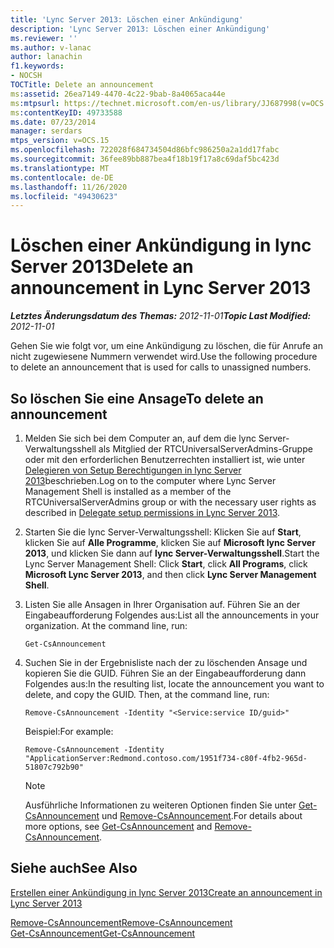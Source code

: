 ```yaml
---
title: 'Lync Server 2013: Löschen einer Ankündigung'
description: 'Lync Server 2013: Löschen einer Ankündigung'
ms.reviewer: ''
ms.author: v-lanac
author: lanachin
f1.keywords:
- NOCSH
TOCTitle: Delete an announcement
ms:assetid: 26ea7149-4470-4c22-9bab-8a4065aca44e
ms:mtpsurl: https://technet.microsoft.com/en-us/library/JJ687998(v=OCS.15)
ms:contentKeyID: 49733588
ms.date: 07/23/2014
manager: serdars
mtps_version: v=OCS.15
ms.openlocfilehash: 722028f684734504d86bfc986250a2a1dd17fabc
ms.sourcegitcommit: 36fee89bb887bea4f18b19f17a8c69daf5bc423d
ms.translationtype: MT
ms.contentlocale: de-DE
ms.lasthandoff: 11/26/2020
ms.locfileid: "49430623"
---
```

# <a name="delete-an-announcement-in-lync-server-2013"></a><span data-ttu-id="6918d-103">Löschen einer Ankündigung in lync Server 2013</span><span class="sxs-lookup"><span data-stu-id="6918d-103">Delete an announcement in Lync Server 2013</span></span>

<div data-xmlns="http://www.w3.org/1999/xhtml">

<div class="topic" data-xmlns="http://www.w3.org/1999/xhtml" data-msxsl="urn:schemas-microsoft-com:xslt" data-cs="https://msdn.microsoft.com/">

<div data-asp="https://msdn2.microsoft.com/asp">



</div>

<div id="mainSection">

<div id="mainBody"><span data-ttu-id="6918d-104">

<span> </span></span><span class="sxs-lookup"><span data-stu-id="6918d-104">

<span> </span></span></span>

<span data-ttu-id="6918d-105">_**Letztes Änderungsdatum des Themas:** 2012-11-01_</span><span class="sxs-lookup"><span data-stu-id="6918d-105">_**Topic Last Modified:** 2012-11-01_</span></span>

<span data-ttu-id="6918d-106">Gehen Sie wie folgt vor, um eine Ankündigung zu löschen, die für Anrufe an nicht zugewiesene Nummern verwendet wird.</span><span class="sxs-lookup"><span data-stu-id="6918d-106">Use the following procedure to delete an announcement that is used for calls to unassigned numbers.</span></span>

<div>

## <a name="to-delete-an-announcement"></a><span data-ttu-id="6918d-107">So löschen Sie eine Ansage</span><span class="sxs-lookup"><span data-stu-id="6918d-107">To delete an announcement</span></span>

1.  <span data-ttu-id="6918d-108">Melden Sie sich bei dem Computer an, auf dem die lync Server-Verwaltungsshell als Mitglied der RTCUniversalServerAdmins-Gruppe oder mit den erforderlichen Benutzerrechten installiert ist, wie unter [Delegieren von Setup Berechtigungen in lync Server 2013](lync-server-2013-delegate-setup-permissions.md)beschrieben.</span><span class="sxs-lookup"><span data-stu-id="6918d-108">Log on to the computer where Lync Server Management Shell is installed as a member of the RTCUniversalServerAdmins group or with the necessary user rights as described in [Delegate setup permissions in Lync Server 2013](lync-server-2013-delegate-setup-permissions.md).</span></span>

2.  <span data-ttu-id="6918d-109">Starten Sie die lync Server-Verwaltungsshell: Klicken Sie auf **Start**, klicken Sie auf **Alle Programme**, klicken Sie auf **Microsoft lync Server 2013**, und klicken Sie dann auf **lync Server-Verwaltungsshell**.</span><span class="sxs-lookup"><span data-stu-id="6918d-109">Start the Lync Server Management Shell: Click **Start**, click **All Programs**, click **Microsoft Lync Server 2013**, and then click **Lync Server Management Shell**.</span></span>

3.  <span data-ttu-id="6918d-p101">Listen Sie alle Ansagen in Ihrer Organisation auf. Führen Sie an der Eingabeaufforderung Folgendes aus:</span><span class="sxs-lookup"><span data-stu-id="6918d-p101">List all the announcements in your organization. At the command line, run:</span></span>
    
        Get-CsAnnouncement

4.  <span data-ttu-id="6918d-p102">Suchen Sie in der Ergebnisliste nach der zu löschenden Ansage und kopieren Sie die GUID. Führen Sie an der Eingabeaufforderung dann Folgendes aus:</span><span class="sxs-lookup"><span data-stu-id="6918d-p102">In the resulting list, locate the announcement you want to delete, and copy the GUID. Then, at the command line, run:</span></span>
    
        Remove-CsAnnouncement -Identity "<Service:service ID/guid>" 
    
    <span data-ttu-id="6918d-114">Beispiel:</span><span class="sxs-lookup"><span data-stu-id="6918d-114">For example:</span></span>
    
        Remove-CsAnnouncement -Identity "ApplicationServer:Redmond.contoso.com/1951f734-c80f-4fb2-965d-51807c792b90"
    
    <div>
    

    > [!NOTE]  
    > <span data-ttu-id="6918d-115">Ausführliche Informationen zu weiteren Optionen finden Sie unter <A href="https://docs.microsoft.com/powershell/module/skype/Get-CsAnnouncement">Get-CsAnnouncement</A> und <A href="https://docs.microsoft.com/powershell/module/skype/Remove-CsAnnouncement">Remove-CsAnnouncement</A>.</span><span class="sxs-lookup"><span data-stu-id="6918d-115">For details about more options, see <A href="https://docs.microsoft.com/powershell/module/skype/Get-CsAnnouncement">Get-CsAnnouncement</A> and <A href="https://docs.microsoft.com/powershell/module/skype/Remove-CsAnnouncement">Remove-CsAnnouncement</A>.</span></span>

    
    </div>

</div>

<div>

## <a name="see-also"></a><span data-ttu-id="6918d-116">Siehe auch</span><span class="sxs-lookup"><span data-stu-id="6918d-116">See Also</span></span>


[<span data-ttu-id="6918d-117">Erstellen einer Ankündigung in lync Server 2013</span><span class="sxs-lookup"><span data-stu-id="6918d-117">Create an announcement in Lync Server 2013</span></span>](lync-server-2013-create-an-announcement.md)  


[<span data-ttu-id="6918d-118">Remove-CsAnnouncement</span><span class="sxs-lookup"><span data-stu-id="6918d-118">Remove-CsAnnouncement</span></span>](https://docs.microsoft.com/powershell/module/skype/Remove-CsAnnouncement)  
[<span data-ttu-id="6918d-119">Get-CsAnnouncement</span><span class="sxs-lookup"><span data-stu-id="6918d-119">Get-CsAnnouncement</span></span>](https://docs.microsoft.com/powershell/module/skype/Get-CsAnnouncement)  
  

<span data-ttu-id="6918d-120"></div>

</div>

<span> </span>

</div>

</div>

</span><span class="sxs-lookup"><span data-stu-id="6918d-120"></div>

</div>

<span> </span>

</div>

</div>

</span></span></div>

